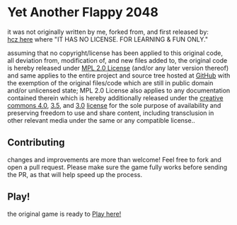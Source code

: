Yet Another Flappy 2048
===

it was not originally written by me, forked from, and first released by:<br />
[hcz here](https://github.com/hczhcz/Another-Flappy-2048) where "IT HAS NO LICENSE. FOR LEARNING & FUN ONLY."

assuming that no copyright/license has been applied to this original code, all deviation from, modification of, and new files added to, the original code is hereby released under [MPL 2.0 License](http://www.mozilla.org/MPL/2.0/) (and/or any later version thereof) and same applies to the entire project and source tree hosted at [GitHub](https://github.com/LjApps/FlyStack-2048) with the exemption of the original files/code which are still in public domain and/or unlicensed state;  MPL 2.0 License also applies to any documentation contained therein which is hereby additionally released under the [creative commons 4.0](http://creativecommons.org/licenses/by-sa/4.0/), [3.5](http://creativecommons.org/licenses/by-sa/3.5/), and [3.0](http://creativecommons.org/licenses/by-sa/3.0/) [license](http://creativecommons.org/licenses/by-sa/3.0/ph/) for the sole purpose of availability and preserving freedom to use and share content, including transclusion in other relevant media under the same or any compatible license..

## Contributing
changes and improvements are more than welcome! Feel free to fork and open a pull request. Please make sure the game fully works before sending the PR, as that will help speed up the process.
## Play!
the original game is ready to [Play here!](https://hczhcz.github.io/Another-Flappy-2048)
